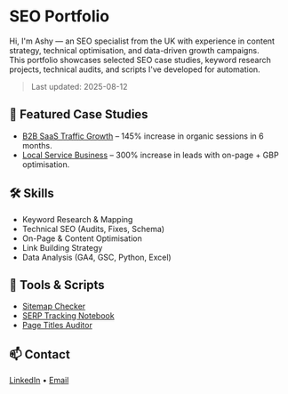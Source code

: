 # SEO Portfolio

Hi, I'm Ashy — an SEO specialist from the UK with experience in content strategy, technical optimisation, and data-driven growth campaigns.  
This portfolio showcases selected SEO case studies, keyword research projects, technical audits, and scripts I've developed for automation.

> Last updated: 2025-08-12

## 📂 Featured Case Studies
- [B2B SaaS Traffic Growth](case-studies/b2b-saas/README.md) – 145% increase in organic sessions in 6 months.
- [Local Service Business](case-studies/local-service/README.md) – 300% increase in leads with on-page + GBP optimisation.

## 🛠 Skills
- Keyword Research & Mapping
- Technical SEO (Audits, Fixes, Schema)
- On-Page & Content Optimisation
- Link Building Strategy
- Data Analysis (GA4, GSC, Python, Excel)

## 🧰 Tools & Scripts
- [Sitemap Checker](tools-and-scripts/sitemap_checker.py)
- [SERP Tracking Notebook](tools-and-scripts/serp_tracking_notebook.ipynb)
- [Page Titles Auditor](tools-and-scripts/page_titles_auditor.py)

## 📫 Contact
[LinkedIn](https://linkedin.com/in/YOUR-LINK) • [Email](mailto:you@example.com)
